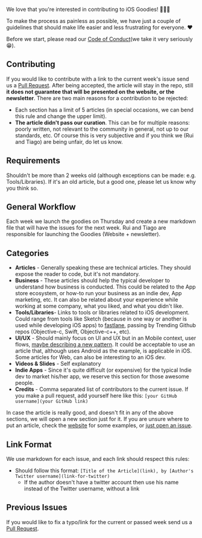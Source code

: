 We love that you're interested in contributing to iOS Goodies! 🦄🦄🦄

To make the process as painless as possible, we have just a couple of guidelines that should make life easier and less frustrating for everyone. ♥️

Before we start, please read our [Code of Conduct](https://github.com/iOS-Goodies/Contributing-Guidelines/blob/master/CODE_OF_CONDUCT.md)(we take it very seriously 😁).

## Contributing

If you would like to contribute with a link to the current week's issue send us a [Pull Request](https://github.com/iOS-Goodies/iOS-Goodies/pulls). After being accepted, the article will stay in the repo, still **it does not guarantee that will be presented on the website, or the newsletter**. There are two main reasons for a contribution to be rejected:

* Each section has a limit of 5 articles (in special occasions, we can bend this rule and change the upper limit).
* **The article didn't pass our curation**. This can be for multiple reasons: poorly written, not relevant to the community in general, not up to our standards, etc. Of course this is very subjective and if you think we (Rui and Tiago) are being unfair, do let us know. 

## Requirements

Shouldn't be more than 2 weeks old (although exceptions can be made: e.g. Tools/Libraries). If it's an old article, but a good one, please let us know why you think so.

## General Workflow

Each week we launch the goodies on Thursday and create a new markdown file that will have the issues for the next week. Rui and Tiago are responsible for launching the Goodies (Website + newsletter).

## Categories

 * **Articles** - Generally speaking these are technical articles. They should expose the reader to code, but it's not mandatory.
 * **Business** - These articles should help the typical developer to understand how business is conducted. This could be related to the App store ecosystem, or how-to run your business as an indie dev, App marketing, etc. It can also be related about your experience while working at some company, what you liked, and what you didn't like. 
 * **Tools/Libraries**- Links to tools or libraries related to iOS development. Could range from tools like Sketch (because in one way or another is used while developing iOS apps) to [fastlane](https://github.com/KrauseFx/fastlane), passing by Trending Github repos (Objective-c, Swift, Objective-c++, etc).
 * **UI/UX** - Should mainly focus on UI and UX but in an Mobile context, user flows, [maybe describing a new pattern](https://dribbble.com/shots/1254439--GIF-Mobile-Form-Interaction?list=users). It could be acceptable to use an article that, although uses Android as the example, is applicable in iOS. Some articles for Web, can also be interesting to an iOS dev. 
 * **Videos & Slides** - Self explanatory
 * **Indie Apps** - Since it's quite difficult (or expensive) for the typical Indie dev to market his/her app, we reserve this section for those awesome people.
 * **Credits** - Comma separated list of contributors to the current issue. If you make a pull request, add yourself here like this: ``[your GitHub username](your GitHub link)``
 
In case the article is really good, and doesn't fit in any of the above sections, we will open a new section just for it. If you are unsure where to put an article, check the [website](http://ios-goodies.com) for some examples, or [just open an issue](https://github.com/iOS-Goodies/iOS-Goodies/issues). 


## Link Format

We use markdown for each issue, and each link should respect this rules:

* Should follow this format: ``[Title of the Article](link), by [Author's Twitter username](link-for-twitter)``
  * If the author doesn't have a twitter account then use his name instead of the Twitter username, without a link

## Previous Issues

If you would like to fix a typo/link for the current or passed week send us a [Pull Request](https://github.com/iOS-Goodies/iOS-Goodies/pulls).
